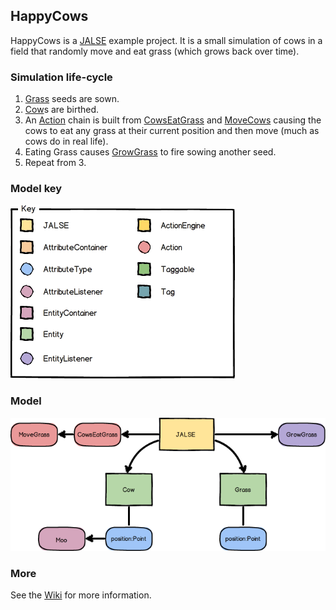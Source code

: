 ## HappyCows

HappyCows is a [JALSE](https://github.com/Ellzord/JALSE) example project. It is a small simulation of cows in a field that randomly move and eat grass (which grows back over time).

### Simulation life-cycle
1. [Grass](https://github.com/Ellzord/JALSE-HappyCows/blob/master/HappyCows/src/happycows/entities/Grass.java) seeds are sown.
2. [Cow](https://github.com/Ellzord/JALSE-HappyCows/blob/master/HappyCows/src/happycows/entities/Cow.java)s are birthed.
3. An [Action](https://github.com/Ellzord/JALSE/blob/master/HappyCows/src/jalse/actions/Action.java) chain is built from [CowsEatGrass](https://github.com/Ellzord/JALSE-HappyCows/blob/master/HappyCows/src/happycows/actions/CowsEatGrass.java) and  [MoveCows](https://github.com/Ellzord/JALSE-HappyCows/blob/master/HappyCows/src/happycows/actions/MoveCows.java) causing the cows to eat any grass at their current position and then move (much as cows do in real life).
4. Eating Grass causes [GrowGrass](https://github.com/Ellzord/JALSE-HappyCows/blob/master/HappyCows/src/happycows/listeners/GrowGrass.java) to fire sowing another seed.
5. Repeat from 3.

### Model key
![GitHub Logo](/model-key.png)

### Model
![GitHub Logo](/happycows-model.png)

### More
See the [Wiki](https://github.com/Ellzord/JALSE/wiki) for more information.
